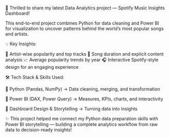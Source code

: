 🚀 Thrilled to share my latest Data Analytics project — Spotify Music Insights Dashboard!

This end-to-end project combines Python for data cleaning and Power BI for visualization to uncover patterns behind the world’s most popular songs and artists.

💡 Key Insights:

🎤 Artist-wise popularity and top tracks
🎵 Song duration and explicit content analysis
📈 Average popularity trends by year
🎧 Interactive Spotify-style design for an engaging experience

🛠️ Tech Stack & Skills Used:

🐍 Python (Pandas, NumPy) → Data cleaning, merging, and transformation

💼 Power BI (DAX, Power Query) → Measures, KPIs, charts, and interactivity

🎨 Dashboard Design & Storytelling → Turning data into insights

✨ This project helped me connect my Python data preparation skills with Power BI storytelling — building a complete analytics workflow from raw data to decision-ready insights!
